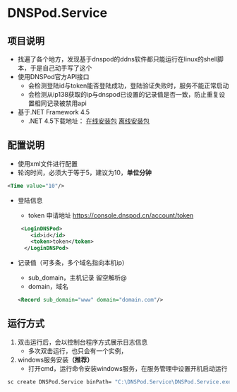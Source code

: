 # DNSPod.Service

## 项目说明
- 找遍了各个地方，发现基于dnspod的ddns软件都只能运行在linux的shell脚本，于是自己动手写了这个
- 使用DNSPod官方API接口
  - 会检测登陆id与token能否登陆成功，登陆验证失败时，服务不能正常启动
  - 会检测从ip138获取的ip与dnspod已设置的记录值是否一致，防止重复设置相同记录被禁用api
- 基于.NET Framework 4.5
  - .NET 4.5下载地址： [在线安装包](http://go.microsoft.com/fwlink/?LinkId=225704) [离线安装包](http://go.microsoft.com/fwlink/?LinkId=225702)

## 配置说明
- 使用xml文件进行配置
- 轮询时间，必须大于等于5，建议为10，<b>单位分钟</b>

~~~xml
<Time value="10"/>
~~~

- 登陆信息

  - token 申请地址 <a href=https://www.dnspod.cn/console/user/security>https://console.dnspod.cn/account/token</a>

  ~~~ xml
   <LoginDNSPod>
      <id>id</id>
      <token>token</token>
    </LoginDNSPod>
  ~~~

- 记录值（可多条，多个域名指向本机ip）

  - sub_domain，主机记录 留空解析@
  - domain，域名

  ~~~xml
  <Record sub_domain="www" domain="domain.com"/>
  ~~~

  

## 运行方式

1. 双击运行后，会以控制台程序方式展示日志信息
   - 多次双击运行，也只会有一个实例，
2. windows服务安装<b>（推荐）</b>
   - 打开cmd，运行命令安装windows服务，在服务管理中设置开机启动运行

~~~ cmd
sc create DNSPod.Service binPath= "C:\DNSPod.Service\DNSPod.Service.exe"
~~~
